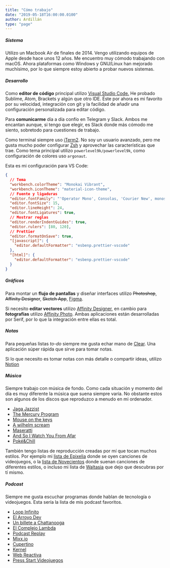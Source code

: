 ```yaml
---
title: "Cómo trabajo"
date: "2019-05-18T16:00:00.0100"
author: Ardillán
type: "page"
---
```


##### Sistema

Utilizo un Macbook Air de finales de 2014. Vengo utilizando equipos de Apple desde hace unos 12 años. Me encuentro muy cómodo trabajando con macOS. Ahora plataformas como Windows y GNU/Linux han mejorado muchísimo, por lo que siempre estoy abierto a probar nuevos sistemas.

##### Desarrollo

Como **editor de código** principal utilizo [Visual Studio Code.](https://code.visualstudio.com/) He probado Sublime, Atom, Brackets y algún que otro IDE. Éste por ahora es mi favorito por su velocidad, integración con git y la facilidad de añadir una configuración personalizada para editar código.

Para **comunicarme** día a día confío en Telegram y Slack. Ambos me encantan aunque, si tengo que elegir, es Slack donde más cómodo me siento, sobretodo para cuestiones de trabajo.

Como terminal siempre uso [iTerm2](https://www.iterm2.com/). No soy un usuario avanzado, pero me gusta mucho poder configurar [Zsh](https://ohmyz.sh/) y aprovechar las características que trae. Como tema principal utilizo `powerlevel9k/powerlevel9k`, como configuración de colores uso `argonaut`.

Esta es mi configuración para VS Code:

```json
{
  // Tema
  "workbench.colorTheme": "Monokai Vibrant",
  "workbench.iconTheme": "material-icon-theme",
  // Fuente y ligaduras
  "editor.fontFamily": "'Operator Mono', Consolas, 'Courier New', monospace",
  "editor.fontSize": 15,
  "editor.lineHeight": 24,
  "editor.fontLigatures": true,
  // Mostrar reglas
  "editor.renderIndentGuides": true,
  "editor.rulers": [80, 120],
  // Prettier
  "editor.formatOnSave": true,
  "[javascript]": {
    "editor.defaultFormatter": "esbenp.prettier-vscode"
  },
  "[html]": {
    "editor.defaultFormatter": "esbenp.prettier-vscode"
  }
}
```

##### Gráficos

Para montar un **flujo de pantallas** y diseñar interfaces utilizo ~~Photoshop~~, ~~Affinity Designer~~, ~~Sketch App~~, [Figma](https://www.figma.com/).

Si necesito **editar vectores** utilizo [Affinity Designer](https://affinity.serif.com/es/designer/), en cambio para **fotografías** utilizo [Affinity Photo](https://affinity.serif.com/es/photo/). Ambas aplicaciones están desarrolladas por Serif, por lo que la integración entre ellas es total.

##### Notas

Para pequeñas listas _to-do_ siempre me gusta echar mano de [Clear](https://itunes.apple.com/us/app/clear-tasks-reminders-to-do-lists/id504544917?mt=12). Una aplicación súper rápida que sirve para tomar notas.

Si lo que necesito es tomar notas con más detalle o compartir ideas, utilizo [Notion](https://www.notion.so/)

##### Música

Siempre trabajo con música de fondo. Como cada situación y momento del día es muy diferente la música que suena siempre varía. No obstante estos son algunos de los discos que reproduzco a menudo en mi ordenador.

- [Jaga Jazzist](https://jagajazzist.bandcamp.com/)
- [The Mercury Program](https://themercuryprogram.bandcamp.com/)
- [Mouse on the keys](https://motk.bandcamp.com/album/tres)
- [A wilhelm scream](https://jumpstartrecords.bandcamp.com/album/career-suicide)
- [Maseratti](https://maserati.bandcamp.com/album/passages)
- [And So I Watch You From Afar](https://asiwyfa.bandcamp.com/)
- [Poké&Chill](https://music.gamechops.com/album/pok-chill)

También tengo listas de reproducción creadas por mí que tocan muchos estilos. Por ejemplo mi [lista de Epixelia](https://itunes.apple.com/es/playlist/epixelia/pl.u-BNA6rgWCpXPK5z) donde se oyen canciones de videojuegos, o la [lista de Novecientos](https://itunes.apple.com/es/playlist/novecientos/pl.u-leyl1XRCxZ3y0L) donde suenan canciones de diferentes estilos, o incluso mi lista de [Waltasia](https://itunes.apple.com/es/playlist/waltasia/pl.u-6mo448etZkj7EP) que dejo que descubras por tí mismo.

##### Podcast

Siempre me gusta escuchar programas donde hablan de tecnología o videojuegos. Esta sería la lista de mis podcast favoritos.

- [Loop Infinito](https://www.applesfera.com/applesfera-podcast/bienvenidos-a-loop-infinito-nuevo-podcast-applesfera)
- [El Arroyo Dev](https://elarroyo.dev/)
- [Un billete a Chattanooga](https://unbilleteachattanooga.com/)
- [El Complejo Lambda](https://www.complejolambda.com)
- [Podcast Replay](https://www.podcastreplay.com)
- [Mixx.io](https://mixx.io/)
- [Cupertino](https://mixx.io/cupertino)
- [Kernel](https://mixx.io/kernel)
- [Web Reactiva](https://www.danielprimo.io/podcast)
- [Press Start Videojuegos](https://pressstartvideojuegos.com)
